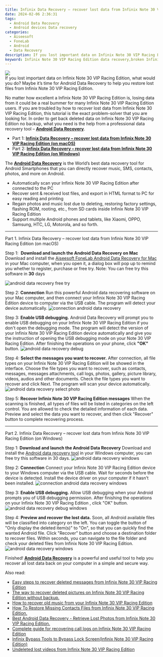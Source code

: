 ```yaml
---
title: Infinix Data Recovery – recover lost data from Infinix Note 30 VIP Racing Edition
date: 2024-02-06 2:36:31
tags: 
  - Android Data Recovery
  - Android devices Data recovery
categories: 
  - Aiseesoft
  - FoneLab
  - Android
  - Data Recovery
description: If you lost important data on Infinix Note 30 VIP Racing Edition, what would you do? Maybe it’s time for Android Data Recovery to help you restore lost files from Infinix Note 30 VIP Racing Edition.
keyword: Infinix Note 30 VIP Racing Edition data recovery,broken Infinix Note 30 VIP Racing Edition data recovery solution,Infinix Note 30 VIP Racing Edition data retrieval,Infinix Note 30 VIP Racing Edition files disappear,restore deleted data on Infinix Note 30 VIP Racing Edition,undelete data from Infinix Note 30 VIP Racing Edition,how to get data back from Infinix Note 30 VIP Racing Edition,how to restore your files from Infinix Note 30 VIP Racing Edition,how to get the data back on Infinix Note 30 VIP Racing Edition,how to retrieve deleted data from my Infinix Note 30 VIP Racing Edition,does the Infinix Note 30 VIP Racing Edition have a backup for deleted data,extract data from water damaged phone Infinix Note 30 VIP Racing Edition
---
```


<img src="https://img0mobiles.techidaily.com/images/best-assets/devices/infinix/infinix-note-30-vip-racing-edition/4.jpg" class="atpl-imgstyle"  />

<div class="atpl-content atpl-for-fonelab-android recover-data">

<div class="atpl-post-description-part-1">
If you lost important data on Infinix Note 30 VIP Racing Edition, what would you do? Maybe it’s time for Android Data Recovery to help you restore lost files from Infinix Note 30 VIP Racing Edition.
</div>
<div class="atpl-post-device-model-description">

</div>




<div class="atpl-post-description-part-2">
<div class="tpl-content-sub-paragraph-normal">
  <p>
    No matter how excellent a Infinix Note 30 VIP Racing Edition is, losing data from it could be a real bummer for many Infinix Note 30 VIP Racing Edition users. If you are troubled by how to recover lost data from Infinix Note 30 VIP Racing Edition, this tutorial is the exact problem-solver that you are looking for. In order to get back deleted data on Infinix Note 30 VIP Racing Edition no backup, what you need is the help from a professional data recovery tool – <a href="https://tools.techidaily.com/aiseesoft-android-data-recovery/" target="_blank" rel="noopener"><strong>Android Data Recovery</strong></a>.
  </p>
</div>
</div>


<ul>
  <li>Part 1: <strong><a href="#p1">Infinix Data Recovery – recover lost data from Infinix Note 30 VIP Racing Edition (on macOS)</a></strong></li>
  <li>Part 2: <strong><a href="#p2">Infinix Data Recovery – recover lost data from Infinix Note 30 VIP Racing Edition (on Windows)</a></strong></li>
</ul>


<div class="atpl-post-description-part-3">
<div class="tpl-content-sub-paragraph-normal">
  <p>
      The <a href="https://tools.techidaily.com/aiseesoft-android-data-recovery/" target="_blank" rel="noopener"><strong>Android Data Recovery</strong></a> is the World’s best data recovery tool for Android Smartphones that you can directly recover music, SMS, contacts, photos, and more on Android.
  </p>
  <ul class="tpl-content-sub-paragraph-ul-style">
    <li>Automatically scan your Infinix Note 30 VIP Racing Edition after connected to the PC</li>
    <li>Recover sent & received lost files, and export in HTML format to PC for easy reading and printing</li>
    <li>Regain photos and music lost due to deleting, restoring factory settings, flashing ROM, rooting, etc., from SD cards inside Infinix Note 30 VIP Racing Edition</li>
    <li>Support multiple Android phones and tablets, like Xiaomi, OPPO, Samsung, HTC, LG, Motorola, and so forth.</li>
  </ul>
</div>
</div>


<!-- Part 1 -->
<a id="p1" name="p1" ></a><hr>

<div>
  <span class="atpl-step-part-style">Part 1. Infinix Data Recovery – recover lost data from Infinix Note 30 VIP Racing Edition (on macOS)</span>
</div>  

<span class="atpl-stepstyle-a"><span>Step 1: </span></span> <strong>Download and launch the Android Data Recovery on Mac</strong>
Download and install the <a href="https://tools.techidaily.com/aiseesoft-android-data-recovery-for-mac/" target="_blank" rel="noopener">Aiseesoft FoneLab Android Data Recovery for Mac</a> in your Mac computer, when you open it, a dialog box will pop up to remind you whether to register, purchase or free try.
Note: You can free try this software in <strong>30</strong> days

<img src="https://tools.techidaily.com/images/apps/aiseesoft/android-data-recovery/mac-free-try.png" class="atpl-imgstyle" alt="android data recovery free try" />

<span class="atpl-stepstyle-a"><span>Step 2: </span></span> <strong>Connection</strong>
Run this powerful Android data recovering software on your Mac computer, and then connect your Infinix Note 30 VIP Racing Edition device to computer via the USB cable. The program will detect your device automatically.
<img src="https://tools.techidaily.com/images/apps/aiseesoft/android-data-recovery/mac-connection-interface.jpg" class="atpl-imgstyle" alt="connection android data recovery" />

<span class="atpl-stepstyle-a"><span>Step 3: </span></span> <strong>Enable USB debugging.</strong>
Android Data Recovery will prompt you to enable USB debugging on your Infinix Note 30 VIP Racing Edition  if you don't open the debugging mode. The program will detect the version of your Infinix Note 30 VIP Racing Edition device automatically and give you the instruction of opening the USB debugging mode on your Note 30 VIP Racing Edition. After finishing the operations on your phone, click <strong>"OK"</strong> button.
<img src="https://tools.techidaily.com/images/apps/aiseesoft/android-data-recovery/mac-android-usb-debug.jpg"  class="atpl-imgstyle" alt="android data recovery debug" />

<span class="atpl-stepstyle-a"><span>Step 4: </span></span> <strong>Select the messages you want to recover.</strong>
After connection, all file types on your Infinix Note 30 VIP Racing Edition will be showed in the interface. Choose the file types you want to recover, such as contacts, messages, messages attachments, call logs, photos, gallery, picture library, videos, audios and other documents. Check the file types you want to recover and click Next. The program will scan your device automatically.
<img src="https://tools.techidaily.com/images/apps/aiseesoft/android-data-recovery/mac-choose-type-photos.jpg" class="atpl-imgstyle" alt="android data recovery select photo" />

<span class="atpl-stepstyle-a"><span>Step 5: </span></span> <strong>Recover Infinix Note 30 VIP Racing Edition messages</strong>
When the scanning is finished, all types of files will be listed in categories on the left control. You are allowed to check the detailed information of each data. Preview and select the data you want to recover, and then click "Recover" button to complete recovering process.


<a id="p2" name="p2"></a><hr>

<!-- Part 2 -->
<div>
  <span class="atpl-step-part-style">Part 2. Infinix Data Recovery – recover lost data from Infinix Note 30 VIP Racing Edition (on Windows)</span>
</div>

<span class="atpl-stepstyle-a"><span>Step 1: </span></span> <strong>Download and launch the Android Data Recovery</strong>
Download and install the <a href="https://tools.techidaily.com/aiseesoft-android-data-recovery-for-win/" target="_blank" rel="noopener">Android data recovery tool</a> in your Windows computer, you can free try this software in 30 days.
<img src="https://tools.techidaily.com/images/apps/aiseesoft/android-data-recovery/win-start-interface.png"  class="atpl-imgstyle" alt="android data recovery windows" />

<span class="atpl-stepstyle-a"><span>Step 2: </span></span> <strong>Connection</strong>
Connect your Infinix Note 30 VIP Racing Edition device to your Windows computer via the USB cable. Wait for seconds before the device is detected. Install the device driver on your computer if it hasn't been installed.
<img src="https://tools.techidaily.com/images/apps/aiseesoft/android-data-recovery/win-connection-interface.png" class="atpl-imgstyle" alt="connection android data recovery windows" />

<span class="atpl-stepstyle-a"><span>Step 3: </span></span> <strong>Enable USB debugging.</strong>
Allow USB debugging when your Android prompts you of USB debugging permission. After finishing the operations on your Infinix Note 30 VIP Racing Edition , click "OK" button.
<img src="https://tools.techidaily.com/images/apps/aiseesoft/android-data-recovery/win-android-usb-debug.png" class="atpl-imgstyle" alt="android data recovery debug windows" />

<span class="atpl-stepstyle-a"><span>Step 4: </span></span> <strong>Preview and recover the lost data.</strong>
Soon, all Android available files will be classified into category on the left. You can toggle the button of "Only display the deleted item(s)" to "On", so that you can quickly find the wanted Android file. Click "Recover" button and choose a destination folder to recover files. Within seconds, you can navigate to the file folder and check your deleted files from Infinix Note 30 VIP Racing Edition.
<img src="https://tools.techidaily.com/images/apps/aiseesoft/android-data-recovery/win-recover-photos.png" class="atpl-imgstyle" alt="android data recovery windows" />

<div class="atpl-post-description-part-4">
<div class="tpl-content-sub-paragraph-normal">
    <p>
        Finished! <a href="https://tools.techidaily.com/aiseesoft-android-data-recovery/" target="_blank" rel="noopener"><strong>Android Data Recovery</strong></a> is a powerful and useful tool to help you recover all lost data back on your computer in a simple and secure way.
    </p>
</div>
</div>


<ins class="adsbygoogle"
     style="display:block"
     data-ad-client="ca-pub-7571918770474297"
     data-ad-slot="8358498916"
     data-ad-format="auto"
     data-full-width-responsive="true"></ins>

<span class="atpl-alsoreadstyle">Also read:</span>
<div><ul>
<li><a href="/easy-steps-to-recover-deleted-messages-from-infinix-note-30-vip-racing-edition-by-fonelab-android-recover-messages/" target="_blank" rel="noopener"><u>Easy steps to recover deleted messages from Infinix Note 30 VIP Racing Edition</u></a></li>
<li><a href="/the-way-to-recover-deleted-pictures-on-infinix-note-30-vip-racing-edition-without-backup-by-fonelab-android-recover-pictures/" target="_blank" rel="noopener"><u>The way to recover deleted pictures on Infinix Note 30 VIP Racing Edition without backup.</u></a></li>
<li><a href="/how-to-recover-old-music-from-your-infinix-note-30-vip-racing-edition-by-fonelab-android-recover-music/" target="_blank" rel="noopener"><u>How to recover old music from your Infinix Note 30 VIP Racing Edition</u></a></li>
<li><a href="/how-to-restore-missing-contacts-files-from-infinix-note-30-vip-racing-edition-by-fonelab-android-recover-contacts/" target="_blank" rel="noopener"><u>How To  Restore Missing Contacts Files from Infinix Note 30 VIP Racing Edition.</u></a></li>
<li><a href="/best-android-data-recovery-retrieve-lost-photos-from-infinix-note-30-vip-racing-edition-by-fonelab-android-recover-photos/" target="_blank" rel="noopener"><u>Best Android Data Recovery - Retrieve Lost Photos from Infinix Note 30 VIP Racing Edition.</u></a></li>
<li><a href="/complete-guide-for-recovering-call-logs-on-infinix-note-30-vip-racing-edition-by-fonelab-android-recover-call-logs/" target="_blank" rel="noopener"><u>Complete guide for recovering call logs on Infinix Note 30 VIP Racing Edition</u></a></li>
<li><a href="/infinix-bypass-tools-to-bypass-lock-screen-infinix-note-30-vip-racing-edition-by-drfone-android-unlock-android-unlock/" target="_blank" rel="noopener"><u>Infinix Bypass Tools to Bypass Lock Screen(Infinix Note 30 VIP Racing Edition)</u></a></li>
<li><a href="/undeleted-lost-videos-from-infinix-note-30-vip-racing-edition-by-fonelab-android-recover-video/" target="_blank" rel="noopener"><u>Undeleted lost videos from Infinix Note 30 VIP Racing Edition</u></a></li>
</ul></div>

</div>
